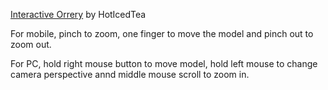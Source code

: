 [Interactive Orrery](https://strangeisit.github.io/hoticeteaoreryproject/Index.html) by HotIcedTea

For mobile, pinch to zoom, one finger to move the model and pinch out to zoom out.

For PC, hold right mouse button to move model, hold left mouse to change camera perspective annd middle mouse scroll to zoom in.
